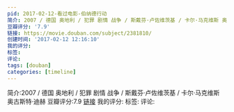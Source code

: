 ```yaml
---
pid: 2017-02-12-看过电影-伯纳德行动
简介: 2007 / 德国 奥地利 / 犯罪 剧情 战争 / 斯戴芬·卢佐维茨基 / 卡尔·马克维斯 奥古斯特·迪赫
豆瓣评分: '7.9'
链接: https://movie.douban.com/subject/2381810/
创建时间: '2017-02-12 12:16:10'
我的评分:
标签:
评论:
tags: [douban]
categories: [timeline]
---
```

简介:2007 / 德国 奥地利 / 犯罪 剧情 战争 / 斯戴芬·卢佐维茨基 / 卡尔·马克维斯 奥古斯特·迪赫
豆瓣评分:7.9
[链接](https://movie.douban.com/subject/2381810/)
我的评分:
标签:
评论:

